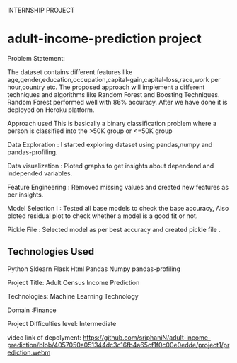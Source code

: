 <h> INTERNSHIP PROJECT </h>
# adult-income-prediction project

Problem Statement:

The dataset contains different features like age,gender,education,occupation,capital-gain,capital-loss,race,work per hour,country etc. The proposed approach will implement a different techniques and algorithms like Random Forest and Boosting Techniques. Random Forest performed well with 86% accuracy. After we have done it is deployed on Heroku platform.

Approach used
  This is basically a binary classification problem where a person is classified into the >50K group or <=50K group
 
 Data Exploration     : I started exploring dataset using pandas,numpy and pandas-profiling. 

 Data visualization   : Ploted graphs to get insights about dependend and independed variables. 

 Feature Engineering  :  Removed missing values and created new features as per insights.

 Model Selection I    : Tested all base models to check the base accuracy, Also ploted residual plot to check whether a model is a good fit or not.

 Pickle File          :  Selected model as per best accuracy and created pickle file .

## Technologies Used
Python
Sklearn
Flask
Html
Pandas
Numpy
pandas-profiling


Project Title: Adult Census Income Prediction


Technologies: Machine Learning Technology


Domain :Finance


Project Difficulties level: Intermediate




video link of depolyment: https://github.com/sriphaniN/adult-income-prediction/blob/4057050a051344dc3c16fb4a65cf1f0c00e0edde/project1/prediction.webm
